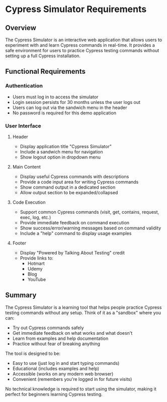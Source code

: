 # Cypress Simulator Requirements

## Overview

The Cypress Simulator is an interactive web application that allows users to experiment with and learn Cypress commands in real-time. It provides a safe environment for users to practice Cypress testing commands without setting up a full Cypress installation.

## Functional Requirements

### Authentication

- Users must log in to access the simulator
- Login session persists for 30 months unless the user logs out
- Users can log out via the sandwich menu in the header
- No password is required for this demo application

### User Interface

1. Header
   - Display application title "Cypress Simulator"
   - Include a sandwich menu for navigation
   - Show logout option in dropdown menu

2. Main Content
   - Display useful Cypress commands with descriptions
   - Provide a code input area for writing Cypress commands
   - Show command output in a dedicated section
   - Allow output section to be expanded/collapsed

3. Code Execution
   - Support common Cypress commands (visit, get, contains, request, exec, log, etc.)
   - Provide immediate feedback on command execution
   - Show success/error/warning messages based on command validity
   - Include a "help" command to display usage examples

4. Footer
   - Display "Powered by Talking About Testing" credit
   - Provide links to:
     - Hotmart
     - Udemy
     - Blog
     - YouTube

## Summary

The Cypress Simulator is a learning tool that helps people practice Cypress testing commands without any setup. Think of it as a "sandbox" where you can:

- Try out Cypress commands safely
- Get immediate feedback on what works and what doesn't
- Learn from examples and help documentation
- Practice without fear of breaking anything

The tool is designed to be:

- Easy to use (just log in and start typing commands)
- Educational (includes examples and help)
- Accessible (works on any modern web browser)
- Convenient (remembers you're logged in for future visits)

No technical knowledge is required to start using the simulator, making it perfect for beginners learning Cypress testing.
